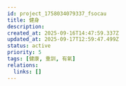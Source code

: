 ```yaml
---
id: project_1758034079337_fsocau
title: 健身
description: 
created_at: 2025-09-16T14:47:59.337Z
updated_at: 2025-09-17T12:59:47.499Z
status: active
priority: 5
tags: [健康, 重訓, 有氧]
relations:
  links: []
---
```



